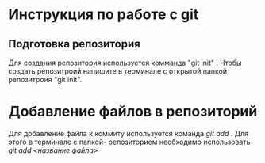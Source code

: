 # Инструкция по работе с git

## Подготовка репозитория
Для создания репозитория используется комманда "git init" . Чтобы создать репозитроий напишите в терминале с открытой папкой репозитроия "git init".

# Добавление файлов в репозиторий
Для добавление файла к коммиту используется команда *git add* . Для этого в терминале с папкой- репозиторием необходимо использовать *git add <название файла>*